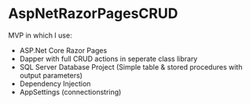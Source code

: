 # AspNetRazorPagesCRUD

MVP in which I use:

  - ASP.Net Core Razor Pages
  - Dapper with full CRUD actions in seperate class library
  - SQL Server Database Project (Simple table & stored procedures with output parameters)
  - Dependency Injection
  - AppSettings (connectionstring)
